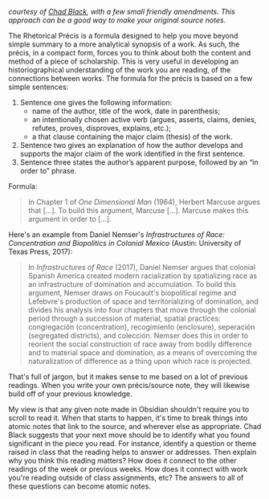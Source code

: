 _courtesy of [Chad Black](https://chadblack.net/2023SPORT/resources/how%20to%20write%20a%20precis%20and%20memo/), with a few small friendly amendments. This approach can be a good way to make your original source notes._

The Rhetorical Précis is a formula designed to help you move beyond simple summary to a more analytical synopsis of a work. As such, the précis, in a compact form, forces you to think about both the content and method of a piece of scholarship. This is very useful in developing an historiographical understanding of the work you are reading, of the connections between works. The formula for the précis is based on a few simple sentences:

1.  Sentence one gives the following information:
    -   name of the author, title of the work, date in parenthesis;
    -   an intentionally chosen active verb (argues, asserts, claims, denies, refutes, proves, disproves, explains, etc.);
    -   a that clause containing the major claim (thesis) of the work.
2.  Sentence two gives an explanation of how the author develops and supports the major claim of the work identified in the first sentence.
3.  Sentence three states the author’s apparent purpose, followed by an “in order to” phrase.

Formula:

> In Chapter 1 of _One Dimensional Man_ (1964), Herbert Marcuse argues that [...]. To build this argument, Marcuse [...]. Marcuse makes this argument in order to [...].

Here's an example from Daniel Nemser's _Infrastructures of Race: Concentration and Biopolitics in Colonial Mexico_ (Austin: University of Texas Press, 2017):

> In _Infrastructures of Race_ (2017), Daniel Nemser argues that colonial Spanish America created modern racialization by spatializing race as an infrastructure of domination and accumulation. To build this argument, Nemser draws on Foucault's biopolitical regime and Lefebvre's production of space and territorializing of domination, and divides his analysis into four chapters that move through the colonial period through a succession of material, spatial practices: congregación (concentration), recogimiento (enclosure), seperación (segregated districts), and colección. Nemser does this in order to reorient the social construction of race away from bodily difference and to material space and domination, as a means of overcoming the naturalization of difference as a thing upon which race is projected.

That's full of jargon, but it makes sense to me based on a lot of previous readings. When you write your own précis/source note, they will likewise build off of your previous knowledge.

My view is that any given note made in Obsidian shouldn't require you to scroll to read it. When that starts to happen, it's time to break things into atomic notes that link to the source, and wherever else as appropriate. Chad Black suggests that your next move should be to identify what you found significant in the piece you read. For instance, identify a question or theme raised in class that the reading helps to answer or addresses. Then explain why you think this reading matters? How does it connect to the other readings of the week or previous weeks. How does it connect with work you're reading outside of class assignments, etc? The answers to all of these questions can become atomic notes.